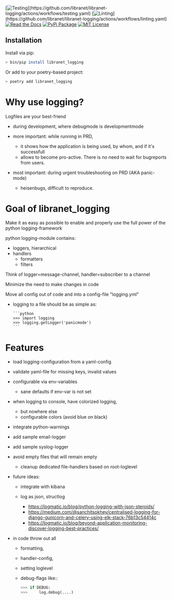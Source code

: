 [![Testing](https://img.shields.io/github/actions/workflow/status/libranet/libranet-logging/testing.yaml?branch=main&longCache=true&style=flat-square&label=tests&logo=GitHub%20Actions&logoColor=fff")](https://github.com/libranet/libranet-logging/actions/workflows/testing.yaml)
[![Linting](https://img.shields.io/github/actions/workflow/status/libranet/libranet-logging/linting.yaml?branch=main&longCache=true&style=flat-square&label=Linting&logo=GitHub%20Actions&logoColor=fff")](https://github.com/libranet/libranet-logging/actions/workflows/linting.yaml)
[![Read the Docs](https://readthedocs.org/projects/libranet-logging/badge/?version=latest)](https://libranet-logging.readthedocs.io/en/latest/)
[![PyPi Package](https://img.shields.io/pypi/v/libranet-logging?color=%2334D058&label=pypi%20package)](https://pypi.org/project/libranet-logging/)
[![MIT License](https://img.shields.io/badge/license-MIT-blue.svg)](https://github.com/libranet/libranet-logging/blob/main/docs/license.md)


## Installation

Install via pip:

```bash
> bin/pip install libranet_logging
```

Or add to your poetry-based project:

```bash
> poetry add libranet_logging
```


# Why use logging?

Logfiles are your best-friend

  - during development, where debugmode is developmentmode

  - more important: while running in PRD,
    - it shows how the application is being used, by whom, and if it's successfull
    - allows to become pro-active. There is no need to wait for bugreports from users.

  - most important: during urgent troubleshooting on PRD (AKA panic-mode)
    - heisenbugs,  difficult to reproduce.


# Goal of libranet_logging

Make it as easy as possible to enable and properly use the full power of the python logging-framework

python logging-module contains:
  - loggers, hierarchical
  - handlers
    - formatters
    - filters

Think of logger=message-channel, handler=subscriber to a channel

Minimize the need to make changes in code

Move all config out of code and into a config-file "logging.yml"

  - logging to a file should be as simple as:

        ```python
        >>> import logging
        >>> logging.getLogger('panicmode')
        ```

# Features

 - load logging-configuration from a yaml-config

 - validate yaml-file for missing keys, invalid values

 - configurable via env-variables
   - sane defaults if env-var is not set

 - when logging to console, have colorized logging,
   - but nowhere else
   - configurable colors (avoid blue on black)

 - integrate python-warnings
 - add sample email-logger
 - add sample syslog-logger

 - avoid empty files that will remain empty
   - cleanup dedicated file-handlers based on root-loglevel

 - future ideas:
   - integrate with kibana
   - log as json, structlog

       - https://logmatic.io/blog/python-logging-with-json-steroids/
       - https://medium.com/@sanchitsokhey/centralised-logging-for-django-gunicorn-and-celery-using-elk-stack-76b13c54414c
       - https://logmatic.io/blog/beyond-application-monitoring-discover-logging-best-practices/


 - in code throw out all
   - formatting,
   - handler-config,
   - setting loglevel
   - debug-flags like::

        ```python
        >>> if DEBUG:
        >>>     log.debug(....)
        ```